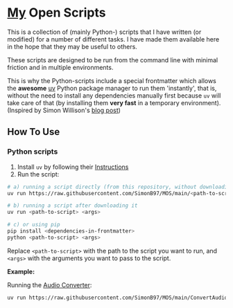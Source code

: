 # [My](https://github.com/SimonB97) Open Scripts

This is a collection of (mainly Python-) scripts that I have written (or modified) for a number of different tasks. I have made them available here in the hope that they may be useful to others.

These scripts are designed to be run from the command line with minimal friction and in multiple environments.

This is why the Python-scripts include a special frontmatter which allows the **awesome** [uv](https://docs.astral.sh/uv/) Python package manager to run them 'instantly', that is, without the need to install any dependencies manually first because `uv` will take care of that (by installing them **very fast** in a temporary environment). (Inspired by Simon Willison's [blog post](https://simonwillison.net/2024/Dec/19/one-shot-python-tools/))


## How To Use

### Python scripts

1. Install `uv` by following their [Instructions](https://github.com/astral-sh/uv?tab=readme-ov-file#installation)
2. Run the script:
```bash
# a) running a script directly (from this repository, without downloading it first)
uv run https://raw.githubusercontent.com/SimonB97/MOS/main/<path-to-script> <args>

# b) running a script after downloading it
uv run <path-to-script> <args>

# c) or using pip
pip install <dependencies-in-frontmatter>
python <path-to-script> <args>
```

Replace `<path-to-script>` with the path to the script you want to run, and `<args>` with the arguments you want to pass to the script.


**Example:**

Running the [Audio Converter](https://github.com/SimonB97/my-open-scripts/tree/main/ConvertAudioToMp3):
```bash
uv run https://raw.githubusercontent.com/SimonB97/MOS/main/ConvertAudioToMp3/mp3.py input_folder -o output_folder
```
